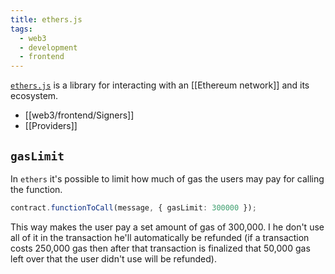 ```yaml
---
title: ethers.js
tags:
  - web3
  - development
  - frontend
---
```


[`ethers.js`](https://docs.ethers.io/v5/) is a library for interacting with an [[Ethereum network]] and its ecosystem.

- [[web3/frontend/Signers]]
- [[Providers]]

## `gasLimit`

In `ethers` it's possible to limit how much of gas the users may pay for calling the function.

```ts
contract.functionToCall(message, { gasLimit: 300000 });
```

This way makes the user pay a set amount of gas of 300,000. I he don't use all of it in the transaction he'll automatically be refunded (if a transaction costs 250,000 gas then after that transaction is finalized that 50,000 gas left over that the user didn't use will be refunded).
